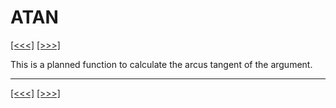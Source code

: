 # ATAN

[\[\<\<\<\]](ug_25.15.md) [\[\>\>\>\]](ug_25.17.md)

This is a planned function to calculate the arcus tangent of the
argument.

-----

[\[\<\<\<\]](ug_25.15.md) [\[\>\>\>\]](ug_25.17.md)
